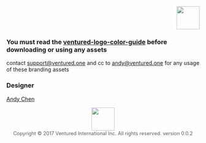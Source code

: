 <div align="right">
    <img width='60px' src='https://venturedinternational.github.io/branding/assets/ventured-avatar-lg.png'/>
</div>

### You must read the [ventured-logo-color-guide](https://github.com/venturedinternational/branding/blob/master/logos/ventured-logo-color-guide.pdf) before downloading or using any assets

contact support@ventured.one and cc to andy@ventured.one for any usage of these branding assets

### Designer
[Andy Chen](https://github.com/amazingandyyy)

<div align="center">
    <img width='60px' src='https://venturedinternational.github.io/branding/assets/ventured-avatar-lg.png'/>
    <br />
    <span style='opacity: 0.7; margin-top: 50px; font-size: 0.8rem' align="center">
        Copyright © 2017 Ventured International Inc. All rights reserved. version 0.0.2
    </span>
</div>
